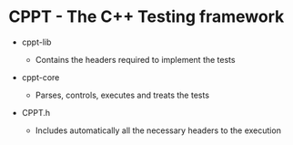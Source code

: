 # CPPT - The C++ Testing framework

* cppt-lib
  * Contains the headers required to implement the tests

* cppt-core
  * Parses, controls, executes and treats the tests

* CPPT.h
  * Includes automatically all the necessary headers to the execution
